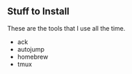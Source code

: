 ## Stuff to Install
These are the tools that I use all the time.

* ack
* autojump
* homebrew
* tmux
